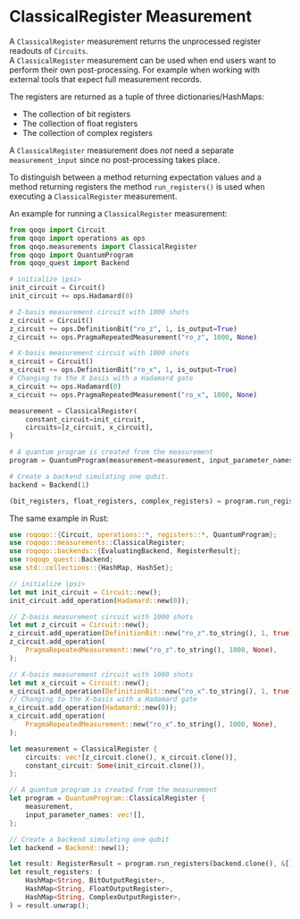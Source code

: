 # ClassicalRegister Measurement

A `ClassicalRegister` measurement returns the unprocessed register readouts of `Circuits`.  
A `ClassicalRegister` measurement can be used when end users want to perform their own post-processing. For example when working with external tools that expect full measurement records. 
 
The registers are returned  as a tuple of three dictionaries/HashMaps: 

* The collection of bit registers
* The collection of float registers
* The collection of complex registers

A `ClassicalRegister` measurement does _not_ need a separate `measurement_input` since no post-processing takes place.

To distinguish between a method returning expectation values and a method  returning registers the method `run_registers()` is used when executing a `ClassicalRegister` measurement.

An example for running a `ClassicalRegister` measurement:

```python
from qoqo import Circuit
from qoqo import operations as ops
from qoqo.measurements import ClassicalRegister
from qoqo import QuantumProgram
from qoqo_quest import Backend

# initialize |psi>
init_circuit = Circuit()
init_circuit += ops.Hadamard(0)

# Z-basis measurement circuit with 1000 shots
z_circuit = Circuit()
z_circuit += ops.DefinitionBit("ro_z", 1, is_output=True)
z_circuit += ops.PragmaRepeatedMeasurement("ro_z", 1000, None)

# X-basis measurement circuit with 1000 shots
x_circuit = Circuit()
x_circuit += ops.DefinitionBit("ro_x", 1, is_output=True)
# Changing to the X basis with a Hadamard gate
x_circuit += ops.Hadamard(0)
x_circuit += ops.PragmaRepeatedMeasurement("ro_x", 1000, None)

measurement = ClassicalRegister(
    constant_circuit=init_circuit,
    circuits=[z_circuit, x_circuit],
)

# A quantum program is created from the measurement
program = QuantumProgram(measurement=measurement, input_parameter_names=[])

# Create a backend simulating one qubit.
backend = Backend(1)

(bit_registers, float_registers, complex_registers) = program.run_registers(backend, [])
```

The same example in Rust:

```Rust
use roqoqo::{Circuit, operations::*, registers::*, QuantumProgram};
use roqoqo::measurements::ClassicalRegister;
use roqoqo::backends::{EvaluatingBackend, RegisterResult};
use roqoqo_quest::Backend;
use std::collections::{HashMap, HashSet};

// initialize |psi>
let mut init_circuit = Circuit::new();
init_circuit.add_operation(Hadamard::new(0));

// Z-basis measurement circuit with 1000 shots
let mut z_circuit = Circuit::new();
z_circuit.add_operation(DefinitionBit::new("ro_z".to_string(), 1, true));
z_circuit.add_operation(
    PragmaRepeatedMeasurement::new("ro_z".to_string(), 1000, None),
);

// X-basis measurement circuit with 1000 shots
let mut x_circuit = Circuit::new();
x_circuit.add_operation(DefinitionBit::new("ro_x".to_string(), 1, true));
// Changing to the X-basis with a Hadamard gate
x_circuit.add_operation(Hadamard::new(0));
x_circuit.add_operation(
    PragmaRepeatedMeasurement::new("ro_x".to_string(), 1000, None),
);

let measurement = ClassicalRegister {
    circuits: vec![z_circuit.clone(), x_circuit.clone()],
    constant_circuit: Some(init_circuit.clone()),
};

// A quantum program is created from the measurement
let program = QuantumProgram::ClassicalRegister {
    measurement,
    input_parameter_names: vec![],
};

// Create a backend simulating one qubit
let backend = Backend::new(1);

let result: RegisterResult = program.run_registers(backend.clone(), &[]);
let result_registers: (
    HashMap<String, BitOutputRegister>,
    HashMap<String, FloatOutputRegister>,
    HashMap<String, ComplexOutputRegister>,
) = result.unwrap();
```
